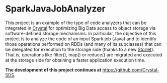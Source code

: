 # SparkJavaJobAnalyzer

This project is an example of the type of code analyzers that can be integrated in [Crystal](https://github.com/Crystal-SDS) for optimizing Big Data access to object storage via software-defined storage mechanisms. In particular, the objective of this project is to analyze the code of an input Spark job (Java) and to identify those operations performed on RDDs (and many of its subclasses) that can be delegated for execution to the storage side (thanks to a new [Storlet](https://github.com/Crystal-SDS/filter-samples/tree/master/Storlet_lambda_pushdown)). That is, operations like filter(), map() or reduce() are migrated and executed at the storage side for obtaining a faster application execution time.

**The development of this project continues at** https://github.com/Crystal-SDS.
